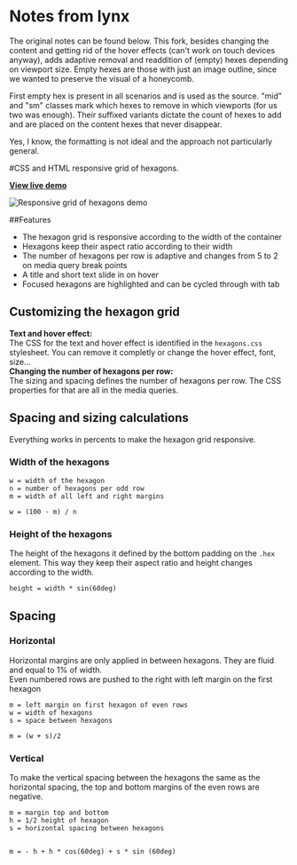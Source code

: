 # Notes from lynx

The original notes can be found below. This fork, besides changing the content and
getting rid of the hover effects (can't work on touch devices anyway), adds adaptive
removal and readdition of (empty) hexes depending on viewport size. Empty hexes are
those with just an image outline, since we wanted to preserve the visual of a
honeycomb.

First empty hex is present in all scenarios and is used as the source. "mid" and "sm"
classes mark which hexes to remove in which viewports (for us two was enough).
Their suffixed variants dictate the count of hexes to add and are placed on the
content hexes that never disappear.

Yes, I know, the formatting is not ideal and the approach not particularly general.

#CSS and HTML responsive grid of hexagons.

**[View live demo](http://web-tiki.github.io/responsive-grid-of-hexagons/)**

![Responsive grid of hexagons demo](http://i.imgur.com/COH7pIV.png)

##Features
* The hexagon grid is responsive according to the width of the container
* Hexagons keep their aspect ratio according to their width
* The number of hexagons per row is adaptive and changes from 5 to 2 on media query break points
* A title and short text slide in on hover
* Focused hexagons are highlighted and can be cycled through with tab

## Customizing the hexagon grid
**Text and hover effect:**  
The CSS for the text and hover effect is identified in the `hexagons.css` stylesheet. You can remove it completly or change the hover effect, font, size...  
**Changing the number of hexagons per row:**  
The sizing and spacing defines the number of hexagons per row. The CSS properties for that are all in the media queries.
## Spacing and sizing calculations
Everything works in percents to make the hexagon grid responsive.
### Width of the hexagons
```
w = width of the hexagon
n = number of hexagons per odd row
m = width of all left and right margins

w = (100 - m) / n
```
### Height of the hexagons
The height of the hexagons it defined by the bottom padding on the `.hex` element. This way they keep their aspect ratio and height changes according to the width.
```
height = width * sin(60deg)
```
## Spacing
### Horizontal
Horizontal margins are only applied in between hexagons. They are fluid and equal to 1% of width.  
Even numbered rows are pushed to the right with left margin on the first hexagon 
```
m = left margin on first hexagon of even rows
w = width of hexagons
s = space between hexagons

m = (w + s)/2
```
### Vertical
To make the vertical spacing between the hexagons the same as the horizontal spacing, the top and bottom margins of the even rows are negative.

```
m = margin top and bottom  
h = 1/2 height of hexagon
s = horizontal spacing between hexagons


m = - h + h * cos(60deg) + s * sin (60deg)
```
